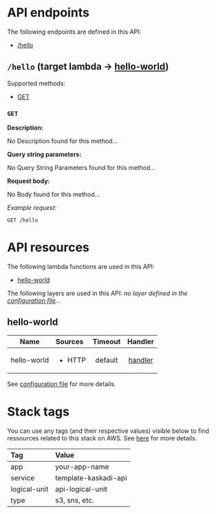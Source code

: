 # API endpoints

The following endpoints are defined in this API:
- [/hello](#/hello)

## `/hello` (target lambda → [hello-world](#hello-world))

Supported methods:
- [GET](#GET)

### `GET`

**Description:**

No Description found for this method...

**Query string parameters:**

No Query String Parameters found for this method...

**Request body:**

No Body found for this method...

_Example request:_

```HTTP
GET /hello
```

# API resources

The following lambda functions are used in this API:
- [hello-world](#hello-world)

The following layers are used in this API:
_no layer defined in the [configuration file](./serverless.yml)..._

## hello-world <a name="hello-world"></a>

|     Name    | Sources                | Timeout |                  Handler                  |
| :---------: | :--------------------- | :-----: | :---------------------------------------: |
| hello-world | <ul><li>HTTP</li></ul> | default | [handler](./lambdas/hello-world/index.js) |

See [configuration file](./serverless.yml) for more details.

# Stack tags

You can use any tags (and their respective values) visible below to find ressources related to this stack on AWS. See [here](https://docs.amazonaws.cn/en_us/AWSCloudFormation/latest/UserGuide/aws-properties-resource-tags.html) for more details.

| Tag          | Value                |
| :----------- | :------------------- |
| app          | your-app-name        |
| service      | template-kaskadi-api |
| logical-unit | api-logical-unit     |
| type         | s3, sns, etc.        |